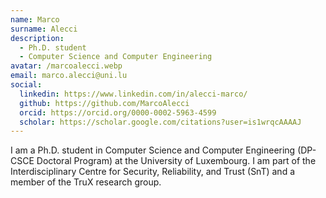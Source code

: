 ```yaml
---
name: Marco
surname: Alecci
description:
  - Ph.D. student
  - Computer Science and Computer Engineering
avatar: /marcoalecci.webp
email: marco.alecci@uni.lu
social:
  linkedin: https://www.linkedin.com/in/alecci-marco/
  github: https://github.com/MarcoAlecci
  orcid: https://orcid.org/0000-0002-5963-4599
  scholar: https://scholar.google.com/citations?user=is1wrqcAAAAJ
---
```


I am a Ph.D. student in Computer Science and Computer Engineering (DP-CSCE Doctoral Program) at the University of Luxembourg. I am part of the Interdisciplinary Centre for Security, Reliability, and Trust (SnT) and a member of the TruX research group.
